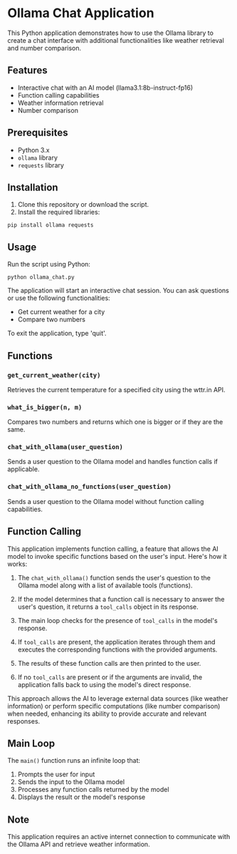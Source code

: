 # Ollama Chat Application

This Python application demonstrates how to use the Ollama library to create a chat interface with additional functionalities like weather retrieval and number comparison.

## Features

- Interactive chat with an AI model (llama3.1:8b-instruct-fp16)
- Function calling capabilities
- Weather information retrieval
- Number comparison

## Prerequisites

- Python 3.x
- `ollama` library
- `requests` library

## Installation

1. Clone this repository or download the script.
2. Install the required libraries:

```
pip install ollama requests
```

## Usage

Run the script using Python:

```
python ollama_chat.py
```

The application will start an interactive chat session. You can ask questions or use the following functionalities:

- Get current weather for a city
- Compare two numbers

To exit the application, type 'quit'.

## Functions

### `get_current_weather(city)`

Retrieves the current temperature for a specified city using the wttr.in API.

### `what_is_bigger(n, m)`

Compares two numbers and returns which one is bigger or if they are the same.

### `chat_with_ollama(user_question)`

Sends a user question to the Ollama model and handles function calls if applicable.

### `chat_with_ollama_no_functions(user_question)`

Sends a user question to the Ollama model without function calling capabilities.

## Function Calling

This application implements function calling, a feature that allows the AI model to invoke specific functions based on the user's input. Here's how it works:

1. The `chat_with_ollama()` function sends the user's question to the Ollama model along with a list of available tools (functions).

2. If the model determines that a function call is necessary to answer the user's question, it returns a `tool_calls` object in its response.

3. The main loop checks for the presence of `tool_calls` in the model's response.

4. If `tool_calls` are present, the application iterates through them and executes the corresponding functions with the provided arguments.

5. The results of these function calls are then printed to the user.

6. If no `tool_calls` are present or if the arguments are invalid, the application falls back to using the model's direct response.

This approach allows the AI to leverage external data sources (like weather information) or perform specific computations (like number comparison) when needed, enhancing its ability to provide accurate and relevant responses.

## Main Loop

The `main()` function runs an infinite loop that:

1. Prompts the user for input
2. Sends the input to the Ollama model
3. Processes any function calls returned by the model
4. Displays the result or the model's response

## Note

This application requires an active internet connection to communicate with the Ollama API and retrieve weather information.
